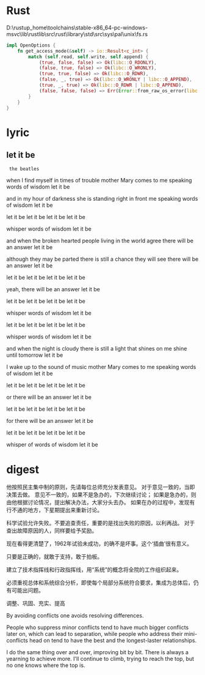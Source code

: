 # Rust

D:\rustup_home\toolchains\stable-x86_64-pc-windows-msvc\lib\rustlib\src\rust\library\std\src\sys\pal\unix\fs.rs
```rust
impl OpenOptions {
    fn get_access_mode(&self) -> io::Result<c_int> {
        match (self.read, self.write, self.append) {
            (true, false, false) => Ok(libc::O_RDONLY),
            (false, true, false) => Ok(libc::O_WRONLY),
            (true, true, false) => Ok(libc::O_RDWR),
            (false, _, true) => Ok(libc::O_WRONLY | libc::O_APPEND),
            (true, _, true) => Ok(libc::O_RDWR | libc::O_APPEND),
            (false, false, false) => Err(Error::from_raw_os_error(libc::EINVAL)),
        }
    }
}
```

# lyric

## let it be
     the beatles

when I find myself in times of trouble
mother Mary comes to me
speaking words of wisdom
let it be

and in my hour of darkness
she is standing right in front me
speaking words of wisdom
let it be

let it be
let it be
let it be
let it be

whisper words of wisdom
let it be

and when the broken hearted
people living in the world agree
there will be an answer
let it be

although they may be parted
there is still a chance they will see
there will be an answer
let it be

let it be
let it be
let it be
let it be

yeah, there will be an answer
let it be

let it be
let it be
let it be
let it be

whisper words of wisdom
let it be

let it be
let it be
let it be
let it be

whisper words of wisdom
let it be

and when the night is cloudy
there is still a light that shines on me
shine until tomorrow
let it be

I wake up to the sound of music
mother Mary comes to me
speaking words of wisdom
let it be

let it be
let it be
let it be
let it be

or there will be an answer
let it be

let it be
let it be
let it be
let it be

for there will be an answer
let it be

let it be
let it be
let it be
let it be

whisper of words of wisdom
let it be

# digest

他按照民主集中制的原则，先请每位总师充分发表意见。
对于意见一致的，当即决策去做。
意见不一致的，如果不是急办的，下次继续讨论；
如果是急办的，则由他根据讨论情况，提出解决办法，大家分头去办。
如果在办的过程中，发现有行不通的地方，下星期提出来重新讨论。

科学试验允许失败。不要追查责任，重要的是找出失败的原因，以利再战。
对于查出故障原因的人，同样要给予奖励。

现在看得更清楚了，1962年试验未成功，的确不是坏事。这个‘插曲’很有意义。

只要是正确的，就敢于支持，敢于拍板。

建立了技术指挥线和行政指挥线，用“系统”的概念将全院的工作组织起来。

必须重视总体和系统综合分析，即使每个局部分系统符合要求，集成为总体后，仍有可能出问题。

调整、巩固、充实、提高

By avoiding conflicts one avoids resolving differences.

People who suppress minor conflicts tend to have much bigger conflicts later on,
which can lead to separation, while people who address their mini-conflicts head on
tend to have the best and the longest-laster relationships.

I do the same thing over and over, improving bit by bit.
There is always a yearning to achieve more.
I'll continue to climb, trying to reach the top, but no one knows where the top is.
